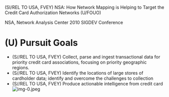 (SI/REL TO USA, FVEY) NSA: How Network Mapping is Helping to Target the Credit Card
Authorization Networks
(U/FOUO)

NSA, Network Analysis Center
2010 SIGDEV Conference
# (U) Pursuit Goals 

- (S//REL TO USA, FVEY) Collect, parse and ingest transactional data for priority credit card associations, focusing on priority geographic regions.
- (S//REL TO USA, FVEY) Identify the locations of large stores of cardholder data; identify and overcome the challenges to collection
- (S//REL TO USA, FVEY) Produce actionable intelligence from credit card
![img-0.jpeg](img-0.jpeg)
